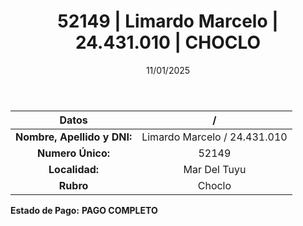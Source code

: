 ﻿---
title: 52149 | Limardo Marcelo | 24.431.010 | CHOCLO
date: 11/01/2025
draft: false
tags: ['mar-del-tuyu', 'titular', 'choclo']
---

|          **Datos**          |  /  |
|:---------------------------:|:---:|
| **Nombre, Apellido y DNI:** | Limardo Marcelo / 24.431.010 |
|      **Numero Único:**      | 52149 |
|        **Localidad:**       | Mar Del Tuyu |
|          **Rubro**          | Choclo |

**Estado de Pago:** **PAGO COMPLETO**
